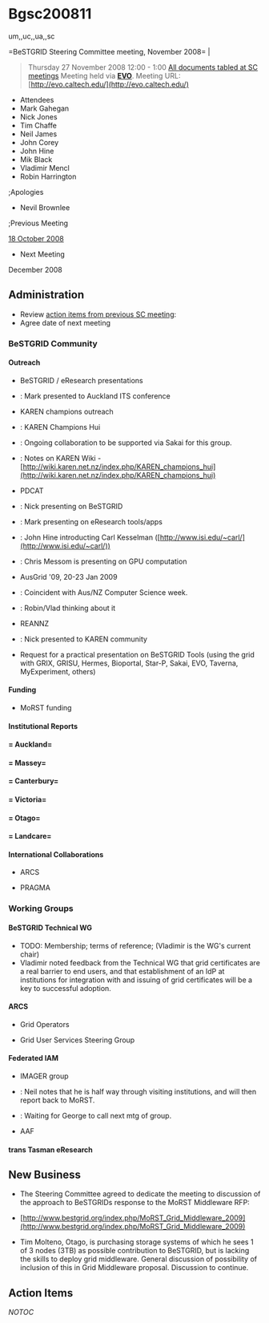 # Bgsc200811

um,,uc,,ua,,sc

=BeSTGRID Steering Committee meeting, November 2008= |

>  Thursday 27 November 2008
>  12:00 - 1:00
>  [All documents tabled at SC meetings](https://svn.csi.ac.nz/svn/bestgrid/community/sc/)
>  Meeting held via **[EVO](http://evo.caltech.edu/)**. Meeting URL:
>  [http://evo.caltech.edu/](http://evo.caltech.edu/)

- Attendees
- Mark Gahegan
- Nick Jones
- Tim Chaffe
- Neil James
- John Corey
- John Hine
- Mik Black
- Vladimir Mencl
- Robin Harrington

;Apologies

- Nevil Brownlee

;Previous Meeting

[18 October 2008](/wiki/spaces/BeSTGRID/pages/3818228686)

- Next Meeting

December 2008

## Administration

- Review [action items from previous SC meeting](/wiki/spaces/BeSTGRID/pages/3818228686#Bgsc200810-ActionItems):
- Agree date of next meeting

### BeSTGRID Community

#### Outreach

- BeSTGRID / eResearch presentations
- : Mark presented to Auckland ITS conference
- KAREN champions outreach
- : KAREN Champions Hui
- : Ongoing collaboration to be supported via Sakai for this group.
- : Notes on KAREN Wiki - [http://wiki.karen.net.nz/index.php/KAREN_champions_hui](http://wiki.karen.net.nz/index.php/KAREN_champions_hui)
- PDCAT
- : Nick presenting on BeSTGRID
- : Mark presenting on eResearch tools/apps
- : John Hine introducting Carl Kesselman ([http://www.isi.edu/~carl/](http://www.isi.edu/~carl/))
- : Chris Messom is presenting on GPU computation
- AusGrid '09, 20-23 Jan 2009
- : Coincident with Aus/NZ Computer Science week.
- : Robin/Vlad thinking about it
- REANNZ
- : Nick presented to KAREN community
	
- Request for a practical presentation on BeSTGRID Tools (using the grid with GRIX, GRISU, Hermes, Bioportal, Star-P, Sakai, EVO, Taverna, MyExperiment, others)

#### Funding

- MoRST funding

#### Institutional Reports

#### = Auckland=

#### = Massey=

#### = Canterbury=

#### = Victoria=

#### = Otago=

#### = Landcare=

#### International Collaborations

- ARCS

- PRAGMA

### Working Groups

#### BeSTGRID Technical WG

- TODO: Membership; terms of reference; (Vladimir is the WG's current chair)
- Vladimir noted feedback from the Technical WG that grid certificates are a real barrier to end users, and that establishment of an IdP at institutions for integration with and issuing of grid certificates will be a key to successful adoption.

#### ARCS

- Grid Operators

- Grid User Services Steering Group

#### Federated IAM

- IMAGER group
- : Neil notes that he is half way through visiting institutions, and will then report back to MoRST.
- : Waiting for George to call next mtg of group.

- AAF

#### trans Tasman eResearch

## New Business

- The Steering Committee agreed to dedicate the meeting to discussion of the approach to BeSTGRIDs response to the MoRST Middleware RFP:
	
- [http://www.bestgrid.org/index.php/MoRST_Grid_Middleware_2009](http://www.bestgrid.org/index.php/MoRST_Grid_Middleware_2009)
- Tim Molteno, Otago, is purchasing storage systems of which he sees 1 of 3 nodes (3TB) as possible contribution to BeSTGRID, but is lacking the skills to deploy grid middleware. General discussion of possibility of inclusion of this in Grid Middleware proposal. Discussion to continue.

## Action Items

_*NOTOC*_
